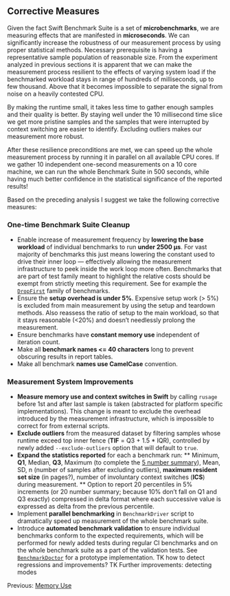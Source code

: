 ## Corrective Measures
Given the fact Swift Benchmark Suite is a set of **microbenchmarks**, we are measuring effects that are manifested in **microseconds**. We can significantly increase the robustness of our measurement process by using proper statistical methods. Necessary prerequisite is having a representative sample population of reasonable size. From the experiment analyzed in previous sections it is apparent that we can make the measurement process resilient to the effects of varying system load if the benchmarked workload stays in range of hundreds of milliseconds, up to few thousand. Above that it becomes impossible to separate the signal from noise on a heavily contested CPU.

By making the runtime small, it takes less time to gather enough samples and their quality is better. By staying well under the 10 millisecond time slice we get more pristine samples and the samples that were interrupted by context switching are easier to identify. Excluding outliers makes our measurement more robust.

After these resilience preconditions are met, we can speed up the whole measurement process by running it in parallel on all available CPU cores. If we gather 10 independent one-second measurements on a 10 core machine, we can run the whole Benchmark Suite in 500 seconds, while having much better confidence in the statistical significance of the reported results!

Based on the preceding analysis I suggest we take the following corrective measures:
### One-time Benchmark Suite Cleanup
* Enable increase of measurement frequency by **lowering the base workload** of individual benchmarks to run **under 2500 μs**. For vast majority of benchmarks this just means lowering the constant used to drive their inner loop — effectively allowing the measurement infrastructure to peek inside the work loop more often. Benchmarks that are part of test family meant to highlight the relative costs should be exempt from strictly meeting this requirement. See for example the [`DropFirst`](https://github.com/apple/swift/blob/master/benchmark/single-source/DropFirst.swift) family of benchmarks.
* Ensure the **setup overhead is under 5%**. Expensive setup work (> 5%) is excluded from main measurement by using the setup and teardown methods. Also reassess the ratio of setup to the main workload, so that it stays reasonable (<20%) and doesn’t needlessly prolong the measurement.
* Ensure benchmarks have **constant memory use** independent of iteration count.
* Make all **benchmark names <= 40 characters** long to prevent obscuring results in report tables.
* Make all benchmark **names use CamelCase** convention.

### Measurement System Improvements
* **Measure memory use and context switches in Swift** by calling `rusage` before 1st and after last sample is taken (abstracted for platform specific implementations). This change is meant to exclude the overhead introduced by the measurement infrastructure, which is impossible to correct for from external scripts.
* **Exclude outliers** from the measured dataset by filtering samples whose runtime exceed top inner fence (**TIF** = Q3 + 1.5 * IQR), controlled by newly added `--exclude-outliers` option that will default to `true`.
* **Expand the statistics reported** for each a benchmark run:
  ** Minimum, **Q1**, Median, **Q3**, Maximum (to complete the [5 number summary](https://en.wikipedia.org/wiki/Five-number_summary)), Mean, SD, n (number of samples after excluding outliers), **maximum resident set size** (in pages?), number of involuntary context switches (**ICS**) during measurement.
  ** Option to report 20 percentiles in 5% increments (or 20 number summary; because 10% don’t fall on Q1 and Q3 exactly) compressed in delta format where each successive value is expressed as delta from the previous percentile.
* Implement **parallel benchmarking** in `BenchmarkDriver` script to dramatically speed up measurement of the whole benchmark suite.
* Introduce **automated benchmark validation** to ensure individual benchmarks conform to the expected requirements, which will be performed for newly added tests during regular CI benchmarks and on the whole benchmark suite as a part of the validation tests. See [`BenchmarkDoctor`](https://bit.ly/VK-BD#L163) for a prototype implementation.
TK how to detect regressions and improvements?
TK Further improvements: detecting modes

Previous: [Memory Use](memory-use.md)